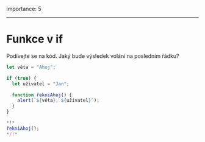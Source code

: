 importance: 5

---
# Funkce v if

Podívejte se na kód. Jaký bude výsledek volání na posledním řádku?

```js run
let věta = "Ahoj";

if (true) {
  let uživatel = "Jan";

  function řekniAhoj() {
    alert(`${věta}, ${uživatel}`);
  }
}

*!*
řekniAhoj();
*/!*
```
